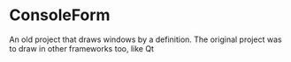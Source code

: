 # ConsoleForm

An old project that draws windows by a definition.
The original project was to draw in other frameworks too, like Qt
